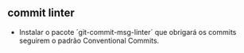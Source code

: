 ## commit linter
- Instalar o pacote ´git-commit-msg-linter´ que obrigará os commits seguirem o padrão Conventional Commits.
